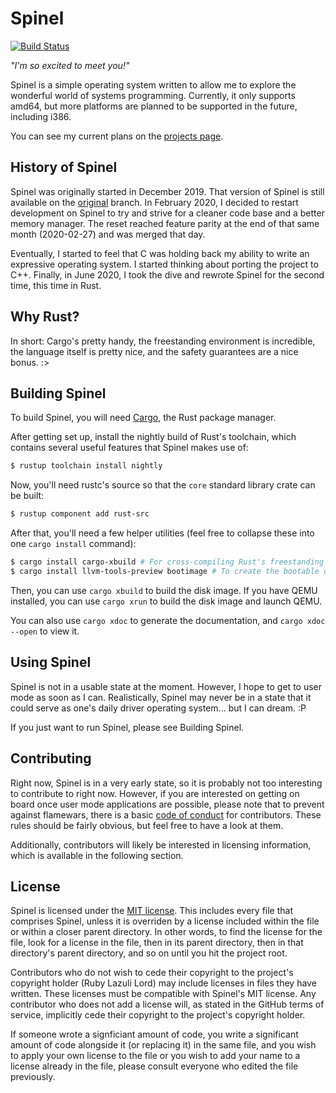 # Spinel

[![Build Status](https://travis-ci.com/Sparkpin/spinel.svg)](https://travis-ci.com/Sparkpin/spinel)

*"I'm so excited to meet you!"*

Spinel is a simple operating system written to allow me to explore the
wonderful world of systems programming. Currently, it only supports
amd64, but more platforms are planned to be supported in the future,
including i386.

You can see my current plans on the
[projects page](https://github.com/Sparkpin/spinel/projects/1).

## History of Spinel

Spinel was originally started in December 2019. That version of Spinel is still
available on the [original](https://github.com/Sparkpin/spinel/tree/original)
branch. In February 2020, I decided to restart development on Spinel to try and
strive for a cleaner code base and a better memory manager. The reset reached
feature parity at the end of that same month (2020-02-27) and was merged that
day.

Eventually, I started to feel that C was holding back my ability to write
an expressive operating system. I started thinking about porting the
project to C++. Finally, in June 2020, I took the dive and rewrote Spinel
for the second time, this time in Rust.

## Why Rust?

In short: Cargo's pretty handy, the freestanding environment is incredible, the
language itself is pretty nice, and the safety guarantees are a nice bonus. :>

## Building Spinel

To build Spinel, you will need [Cargo](https://www.rust-lang.org/tools/install),
the Rust package manager.

After getting set up, install the nightly build of Rust's toolchain, which
contains several useful features that Spinel makes use of:
```sh
$ rustup toolchain install nightly
```

Now, you'll need rustc's source so that the `core` standard library crate
can be built:
```sh
$ rustup component add rust-src
```

After that, you'll need a few helper utilities (feel free to collapse these
into one `cargo install` command):
```sh
$ cargo install cargo-xbuild # For cross-compiling Rust's freestanding environment
$ cargo install llvm-tools-preview bootimage # To create the bootable disk image
```

Then, you can use `cargo xbuild` to build the disk image. If you have QEMU
installed, you can use `cargo xrun` to build the disk image and launch QEMU.

You can also use `cargo xdoc` to generate the documentation, and
`cargo xdoc --open` to view it.

## Using Spinel

Spinel is not in a usable state at the moment. However, I hope to get to user mode as
soon as I can. Realistically, Spinel may never be in a state that it could serve as
one's daily driver operating system... but I can dream. :P

If you just want to run Spinel, please see Building Spinel.

## Contributing

Right now, Spinel is in a very early state, so it is probably not too
interesting to contribute to right now. However, if you are interested on
getting on board once user mode applications are possible, please note that
to prevent against flamewars, there is a basic
[code of conduct](https://github.com/Sparkpin/spinel/blob/master/CodeOfConduct.md)
for contributors. These rules should be fairly obvious, but feel free to have
a look at them.

Additionally, contributors will likely be interested in licensing information,
which is available in the following section.

## License

Spinel is licensed under the
[MIT license](https://github.com/Sparkpin/spinel/blob/master/LICENSE).
This includes every file that comprises Spinel, unless it is overriden
by a license included within the file or within a closer parent directory.
In other words, to find the license for the file, look for a license in the
file, then in its parent directory, then in that directory's parent directory,
and so on until you hit the project root.

Contributors who do not wish to cede their copyright to the
project's copyright holder (Ruby Lazuli Lord) may include licenses in files
they have written. These licenses must be compatible with Spinel's MIT license.
Any contributor who does not add a license will, as stated in the GitHub terms
of service, implicitly cede their copyright to the project's copyright holder.

If someone wrote a signficiant amount of code, you write a significant amount of
code alongside it (or replacing it) in the same file, and you wish to apply
your own license to the file or you wish to add your name to a license already
in the file, please consult everyone who edited the file previously.
